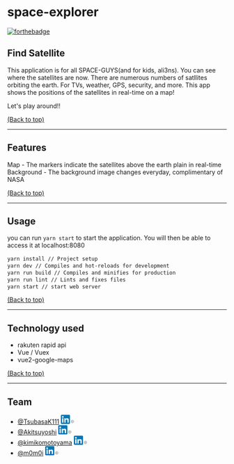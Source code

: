 # space-explorer
[![forthebadge](https://forthebadge.com/images/badges/built-with-love.svg)](https://forthebadge.com)

## Find Satellite
This application is for all SPACE-GUYS(and for kids, ali3ns). You can see where the satellites are now. There are numerous numbers of satllites orbiting the earth. For TVs, weather, GPS, security, and more. This app shows the positions of the satellites in real-time on a map!

Let's play around!!

[(Back to top)](#space-explorer)

---

## Features

Map - The markers indicate the satellites above the earth plain in real-time  
Background - The background image changes everyday, complimentary of NASA

[(Back to top)](#space-explorer)

---

## Usage

you can run `yarn start` to start the application. You will then be able to access it at localhost:8080
```
yarn install // Project setup
yarn dev // Compiles and hot-reloads for development
yarn run build // Compiles and minifies for production
yarn run lint // Lints and fixes files
yarn start // start web server
```

[(Back to top)](#space-explorer)

---

## Technology used

- rakuten rapid api
- Vue / Vuex  
- vue2-google-maps

[(Back to top)](#space-explorer)

---
## Team

- [@TsubasaK111](https://github.com/TsubasaK111) [![LikedIn](./img/In-2C-21px-r.png)](https://www.linkedin.com/in/tsubasakondo/)
- [@Akitsuyoshi](https://github.com/Akitsuyoshi) [![LikedIn](./img/In-2C-21px-r.png)](https://www.linkedin.com/in/tsuyoshi-akiyama-ab632a90)
- [@kimikomotoyama](https://github.com/kimikomotoyama) [![LikedIn](./img/In-2C-21px-r.png)](https://www.linkedin.com/in/kimiko-motoyama-54a198132)
- [@m0m0i](https://github.com/m0m0i) [![LikedIn](./img/In-2C-21px-r.png)](https://www.linkedin.com/in/hiroyuki-momoi-52270428)
